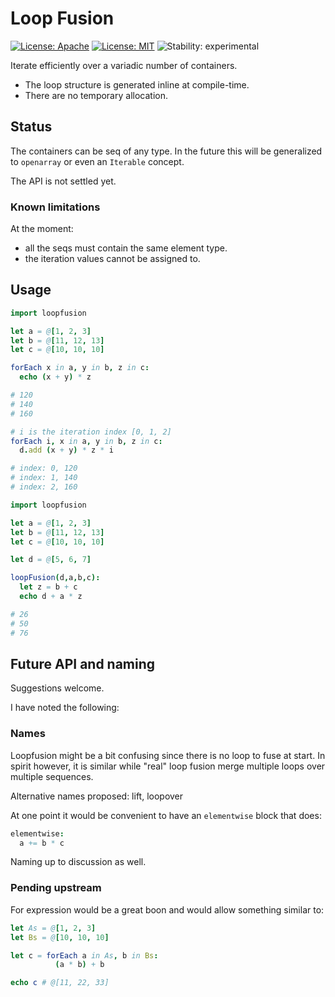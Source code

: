 # Loop Fusion

[![License: Apache](https://img.shields.io/badge/License-Apache%202.0-blue.svg)](https://opensource.org/licenses/Apache-2.0)
[![License: MIT](https://img.shields.io/badge/License-MIT-yellow.svg)](https://opensource.org/licenses/MIT)
![Stability: experimental](https://img.shields.io/badge/stability-experimental-orange.svg)

Iterate efficiently over a variadic number of containers.

  * The loop structure is generated inline at compile-time.
  * There are no temporary allocation.

## Status

The containers can be seq of any type. In the future this will be generalized to `openarray` or even an `Iterable` concept.

The API is not settled yet.

### Known limitations

At the moment:

  - all the seqs must contain the same element type.
  - the iteration values cannot be assigned to.


## Usage

```Nim
import loopfusion

let a = @[1, 2, 3]
let b = @[11, 12, 13]
let c = @[10, 10, 10]

forEach x in a, y in b, z in c:
  echo (x + y) * z

# 120
# 140
# 160

# i is the iteration index [0, 1, 2]
forEach i, x in a, y in b, z in c:
  d.add (x + y) * z * i

# index: 0, 120
# index: 1, 140
# index: 2, 160
```

```Nim
import loopfusion

let a = @[1, 2, 3]
let b = @[11, 12, 13]
let c = @[10, 10, 10]

let d = @[5, 6, 7]

loopFusion(d,a,b,c):
  let z = b + c
  echo d + a * z

# 26
# 50
# 76
```

## Future API and naming

Suggestions welcome.

I have noted the following:

### Names

Loopfusion might be a bit confusing since there is no loop to fuse at start.
In spirit however, it is similar while "real" loop fusion merge multiple loops over multiple sequences.

Alternative names proposed: lift, loopover

At one point it would be convenient to have an `elementwise` block that does:

```Nim
elementwise:
  a += b * c
```

Naming up to discussion as well.

### Pending upstream

For expression would be a great boon and would allow something similar to:

```Nim
let As = @[1, 2, 3]
let Bs = @[10, 10, 10]

let c = forEach a in As, b in Bs:
          (a * b) + b

echo c # @[11, 22, 33]
```
